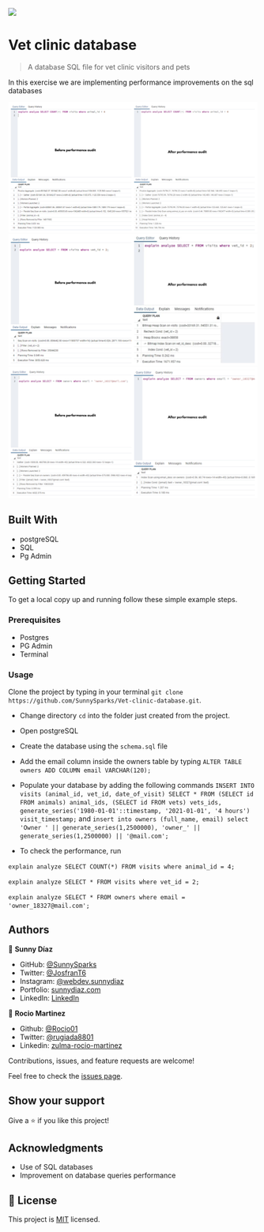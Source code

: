 ![](https://img.shields.io/badge/Microverse-blueviolet)

# Vet clinic database

> A database SQL file for vet clinic visitors and pets

In this exercise we are implementing performance improvements on the sql databases

![screenshot](./img.png)
![screenshot](./img2.png)
![screenshot](./img3.png)


## Built With

- postgreSQL
- SQL
- Pg Admin

## Getting Started


To get a local copy up and running follow these simple example steps.

### Prerequisites
 - Postgres
 - PG Admin
 - Terminal

### Usage
 Clone the project by typing in your terminal `git clone https://github.com/SunnySparks/Vet-clinic-database.git`.

 - Change directory `cd` into the folder just created from the project.

 - Open postgreSQL
 - Create the database using the `schema.sql` file
 - Add the email column inside the owners table by typing `ALTER TABLE owners ADD COLUMN email VARCHAR(120);`
 - Populate your database by adding the following commands `INSERT INTO visits (animal_id, vet_id, date_of_visit) SELECT * FROM (SELECT id FROM animals) animal_ids, (SELECT id FROM vets) vets_ids, generate_series('1980-01-01'::timestamp, '2021-01-01', '4 hours') visit_timestamp;` and `insert into owners (full_name, email) select 'Owner ' || generate_series(1,2500000), 'owner_' || generate_series(1,2500000) || '@mail.com';` 
 - To check the performance, run

 `explain analyze SELECT COUNT(*) FROM visits where animal_id = 4;`

`explain analyze SELECT * FROM visits where vet_id = 2;`

`explain analyze SELECT * FROM owners where email = 'owner_18327@mail.com';`


## Authors

👤 **Sunny Díaz**

- GitHub: [@SunnySparks](https://github.com/SunnySparks)
- Twitter: [@JosfranT6](https://twitter.com/JosFranT6)
- Instagram: [@webdev.sunnydiaz](https://www.instagram.com/webdev.sunnydiaz/)
- Portfolio: [sunnydiaz.com](https://sunnydiaz.com/)
- LinkedIn: [LinkedIn](https://www.linkedin.com/in/jose-f-silva/)

👤  **Rocio Martinez** 
- Github: [@Rocio01](https://github.com/Rocio01) 
- Twitter: [@rugiada8801](https://twitter.com/rugiada8801) 
- Linkedin: [zulma-rocio-martinez](https://www.linkedin.com/in/zulma-rocio-martinez)

Contributions, issues, and feature requests are welcome!

Feel free to check the [issues page](https://github.com/SunnySparks/Vet-clinic-database/issues).

## Show your support

Give a ⭐️ if you like this project!

## Acknowledgments

- Use of SQL databases
- Improvement on database queries performance

## 📝 License

This project is [MIT](./MIT.md) licensed.
